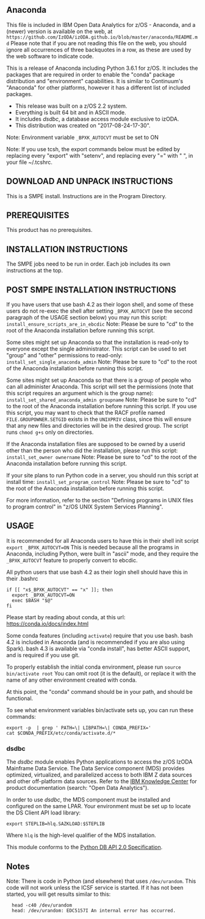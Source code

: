 ## Anaconda

This file is included in IBM Open Data Analytics for z/OS - Anaconda,
and a (newer) version is available on the web, at
``` https://github.com/IzODA/izODA.github.io/blob/master/anaconda/README.md ```
Please note that if you are not reading this file on the web,
you should ignore all occurrences of three backquotes in a row,
as these are used by the web software to indicate code.

This is a release of Anaconda including Python 3.6.1 for z/OS.
It includes the packages that are required in order to
enable the "conda" package distribution and "environment"
capabilities.  It is similar to Continuum's "Anaconda"
for other platforms, however it has a different list of
included packages.

* This release was built on a z/OS 2.2 system.
* Everything is built 64 bit and in ASCII mode.
* It includes *dsdbc*, a database access module exclusive to izODA.
* This distribution was created on "2017-08-24-17-30".

Note:  Environment variable ```_BPXK_AUTOCVT``` must be set to ON

Note:  If you use tcsh, the export commands below must be
       edited by replacing every "export" with "setenv",
       and replacing every "=" with " ", in your file ~/.tcshrc.

## DOWNLOAD AND UNPACK INSTRUCTIONS

This is a SMPE install.  Instructions are in the Program Directory.

## PREREQUISITES

This product has no prerequisites.

## INSTALLATION INSTRUCTIONS

The SMPE jobs need to be run in order.  Each job includes its own instructions at the top.

## POST SMPE INSTALLATION INSTRUCTIONS

If you have users that use bash 4.2 as their logon shell, and some of these users do not re-exec the shell after setting ```_BPXK_AUTOCVT``` (see the second paragraph of the USAGE section below) you may run this script:
```install_ensure_scripts_are_in_ebcdic```
Note: Please be sure to "cd" to the root of the Anaconda installation before running this script.

Some sites might set up Anaconda so that the installation is read-only to everyone except the single administrator.
This script can be used to set "group" and "other" permissions to read-only:
```install_set_single_anaconda_admin```
Note: Please be sure to "cd" to the root of the Anaconda installation before running this script.

Some sites might set up Anaconda so that there is a group of people who can all administer Anaconda.
This script will set the permissions (note that this script requires an argument which is the group name):
```install_set_shared_anaconda_admin groupname```
Note: Please be sure to "cd" to the root of the Anaconda installation before running this script.
If you use this script, you may want to check that the RACF profile named ```FILE.GROUPOWNER.SETGID``` exists in the ```UNIXPRIV``` class, since this will ensure that any new files and directories will be in the desired group.  The script runs ```chmod g+s``` only on directories.

If the Anaconda installation files are supposed to be owned by
a userid other than the person who did the installation, please run this script:
```install_set_owner ownername```
Note: Please be sure to "cd" to the root of the Anaconda installation before running this script.

If your site plans to run Python code in a server, you should run this script at install time:
```install_set_program_control```
Note: Please be sure to "cd" to the root of the Anaconda installation before running this script.

For more information, refer to the section "Defining programs in UNIX files to program control" in "z/OS UNIX System Services Planning".

## USAGE

It is recommended for all Anaconda users to have this in their shell init script
```export _BPXK_AUTOCVT=ON```
This is needed because all the programs in Anaconda, including Python, were built in "ascii" mode, and they require the ```_BPXK_AUTOCVT``` feature to properly convert to ebcdic.

All python users that use bash 4.2 as their login shell
should have this in their .bashrc
```
if [[ "x$_BPXK_AUTOCVT" == "x" ]]; then
  export _BPXK_AUTOCVT=ON
  exec $BASH "$@"
fi
```

Please start by reading about conda, at this url: https://conda.io/docs/index.html

Some conda features (including ```activate```) require that you use bash.
bash 4.2 is included in Anaconda (and is recommended if you are also using Spark).
bash 4.3 is available via "conda install", has better ASCII support, and is required if you use git.

To properly establish the initial conda environment, please run
```source bin/activate root```
You can omit root (it is the default), or replace it with the name of any other environment created with conda.

At this point, the "conda" command should be in your path, and should be functional.

To see what environment variables bin/activate sets up,
you can run these commands:
```
export -p  | grep ' PATH=\| LIBPATH=\| CONDA_PREFIX='
cat $CONDA_PREFIX/etc/conda/activate.d/*
```

### dsdbc

The *dsdbc* module enables Python applications to access the z/OS IzODA Mainframe Data Service.  The Data Service component (MDS) provides optimized, virtualized, and parallelized access to both IBM Z data sources and other off-platform data sources.  Refer to the [IBM Knowledge Center](https://www.ibm.com/support/knowledgecenter/) for product documentation (search: "Open Data Analytics").

In order to use *dsdbc*, the MDS component must be installed and configured on the same LPAR.  Your environment must be set up to locate the DS Client API load library:
```
export STEPLIB=hlq.SAZKLOAD:$STEPLIB
```
Where ```hlq``` is the high-level qualifier of the MDS installation.

This module conforms to the [Python DB API 2.0 Specification](https://www.python.org/dev/peps/pep-0249/).

## Notes

Note: There is code in Python (and elsewhere) that uses ```/dev/urandom```.
This code will not work unless the ICSF service is started.
If it has not been started, you will get results similar to this:
```
  head -c40 /dev/urandom
  head: /dev/urandom: EDC5157I An internal error has occurred.
``` 
  
